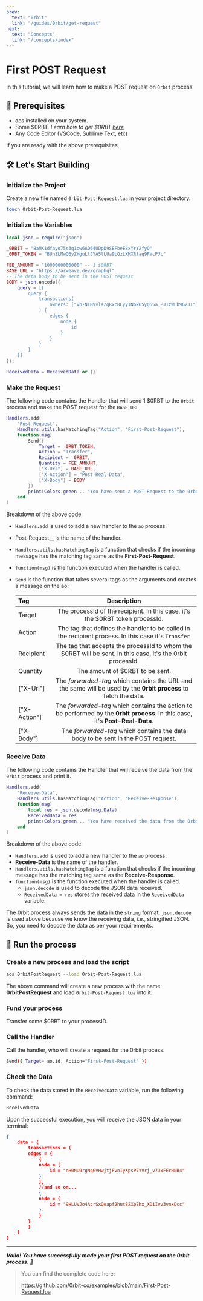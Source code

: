 ```yaml
---
prev:
  text: "0rbit"
  link: "/guides/0rbit/get-request"
next:
  text: "Concepts"
  link: "/concepts/index"
---
```


# First POST Request

In this tutorial, we will learn how to make a POST request on `0rbit` process.

## 🔑 Prerequisites

- aos installed on your system.
- Some $0RBT. _Learn how to get $0RBT [here](https://docs.0rbit.co/protocol/token/how-to-get)_
- Any Code Editor (VSCode, Sublime Text, etc)

If you are ready with the above prerequisites,

## 🛠️ Let's Start Building

### Initialize the Project

Create a new file named `0rbit-Post-Request.lua` in your project directory.

```bash
touch 0rbit-Post-Request.lua
```

### Initialize the Variables

```lua
local json = require("json")

_0RBIT = "BaMK1dfayo75s3q1ow6AO64UDpD9SEFbeE8xYrY2fyQ"
_0RBT_TOKEN = "BUhZLMwQ6yZHguLtJYA5lLUa9LQzLXMXRfaq9FVcPJc"

FEE_AMOUNT = "1000000000000" -- 1 $0RBT
BASE_URL = "https://arweave.dev/graphql"
-- The data body to be sent in the POST request
BODY = json.encode({
    query = [[
        query {
            transactions(
                owners: ["vh-NTHVvlKZqRxc8LyyTNok65yQ55a_PJ1zWLb9G2JI"]
            ) {
                edges {
                    node {
                        id
                    }
                }
            }
        }
    ]]
});

ReceivedData = ReceivedData or {}
```

### Make the Request

The following code contains the Handler that will send 1 $0RBT to the `0rbit` process and make the POST request for the `BASE_URL`

```lua
Handlers.add(
    "Post-Request",
    Handlers.utils.hasMatchingTag("Action", "First-Post-Request"),
    function(msg)
        Send({
            Target = _0RBT_TOKEN,
            Action = "Transfer",
            Recipient = _0RBIT,
            Quantity = FEE_AMOUNT,
            ["X-Url"] = BASE_URL,
            ["X-Action"] = "Post-Real-Data",
            ["X-Body"] = BODY
        })
        print(Colors.green .. "You have sent a POST Request to the 0rbit process.")
    end
)
```

Breakdown of the above code:

- `Handlers.add` is used to add a new handler to the `ao` process.
- Post-Request\_\_ is the name of the handler.
- `Handlers.utils.hasMatchingTag` is a function that checks if the incoming message has the matching tag same as the **First-Post-Request**.
- `function(msg)` is the function executed when the handler is called.
- `Send` is the function that takes several tags as the arguments and creates a message on the ao:

  | **Tag**      |                                                        **Description**                                                         |
  | :----------- | :----------------------------------------------------------------------------------------------------------------------------: |
  | Target       |                         The processId of the recipient. In this case, it's the $0RBT token processId.                          |
  | Action       |              The tag that defines the handler to be called in the recipient process. In this case it's `Transfer`              |
  | Recipient    |           The tag that accepts the processId to whom the $0RBT will be sent. In this case, it's the 0rbit processId.           |
  | Quantity     |                                                The amount of $0RBT to be sent.                                                 |
  | ["X-Url"]    |        The _forwarded-tag_ which contains the URL and the same will be used by the **0rbit process** to fetch the data.        |
  | ["X-Action"] | The _forwarded-tag_ which contains the action to be performed by the **0rbit process**. In this case, it's **Post-Real-Data**. |
  | ["X-Body"]   |                        The _forwarded-tag_ which contains the data body to be sent in the POST request.                        |

### Receive Data

The following code contains the Handler that will receive the data from the `0rbit` process and print it.

```lua
Handlers.add(
    "Receive-Data",
    Handlers.utils.hasMatchingTag("Action", "Receive-Response"),
    function(msg)
        local res = json.decode(msg.Data)
        ReceivedData = res
        print(Colors.green .. "You have received the data from the 0rbit process.")
    end
)
```

Breakdown of the above code:

- `Handlers.add` is used to add a new handler to the `ao` process.
- **Receive-Data** is the name of the handler.
- `Handlers.utils.hasMatchingTag` is a function that checks if the incoming message has the matching tag same as the **Receive-Response**.
- `function(msg)` is the function executed when the handler is called.
  - `json.decode` is used to decode the JSON data received.
  - `ReceivedData = res` stores the received data in the `ReceivedData` variable.

The 0rbit process always sends the data in the `string` format.
`json.decode` is used above because we know the receiving data, i.e., stringified JSON.
So, you need to decode the data as per your requirements.

## 🏃 Run the process

### Create a new process and load the script

```bash
aos 0rbitPostRequest --load 0rbit-Post-Request.lua
```

The above command will create a new process with the name **0rbitPostRequest** and load `0rbit-Post-Request.lua` into it.

### Fund your process

Transfer some $0RBT to your processID.

### Call the Handler

Call the handler, who will create a request for the 0rbit process.

```bash
Send({ Target= ao.id, Action="First-Post-Request" })
```

### Check the Data

To check the data stored in the `ReceivedData` variable, run the following command:

```bash
ReceivedData
```

Upon the successful execution, you will receive the JSON data in your terminal:

```json
{
    data = {
        transactions = {
        edges = {
            {
            node = {
                id = "nH0NU9rgNqGVHwjtjFvnIyXpsP7YVrj_v7JxFErHNB4"
            }
            },
            //and so on...
            {
            node = {
                id = "9HLUVJo4AcrSxQeapf2hutS2Xp7hx_XDiIvv3vnxDcc"
            }
            }
        }
        }
    }
}
```

---

**_Voila! You have successfully made your first POST request on the 0rbit process. 🎉_**

> You can find the complete code here:
>
> https://github.com/0rbit-co/examples/blob/main/First-Post-Request.lua
